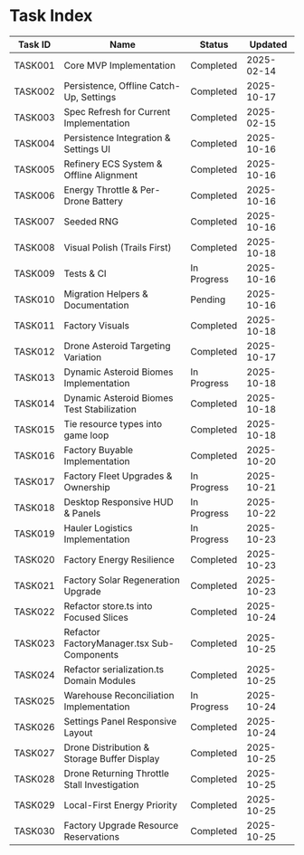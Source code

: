 # Task Index

| Task ID | Name                                         | Status      | Updated    |
| ------- | -------------------------------------------- | ----------- | ---------- |
| TASK001 | Core MVP Implementation                      | Completed   | 2025-02-14 |
| TASK002 | Persistence, Offline Catch-Up, Settings      | Completed   | 2025-10-17 |
| TASK003 | Spec Refresh for Current Implementation      | Completed   | 2025-02-15 |
| TASK004 | Persistence Integration & Settings UI        | Completed   | 2025-10-16 |
| TASK005 | Refinery ECS System & Offline Alignment      | Completed   | 2025-10-16 |
| TASK006 | Energy Throttle & Per-Drone Battery          | Completed   | 2025-10-16 |
| TASK007 | Seeded RNG                                   | Completed   | 2025-10-16 |
| TASK008 | Visual Polish (Trails First)                 | Completed   | 2025-10-18 |
| TASK009 | Tests & CI                                   | In Progress | 2025-10-16 |
| TASK010 | Migration Helpers & Documentation            | Pending     | 2025-10-16 |
| TASK011 | Factory Visuals                              | Completed   | 2025-10-18 |
| TASK012 | Drone Asteroid Targeting Variation           | Completed   | 2025-10-17 |
| TASK013 | Dynamic Asteroid Biomes Implementation       | In Progress | 2025-10-18 |
| TASK014 | Dynamic Asteroid Biomes Test Stabilization   | Completed   | 2025-10-18 |
| TASK015 | Tie resource types into game loop            | Completed   | 2025-10-18 |
| TASK016 | Factory Buyable Implementation               | Completed   | 2025-10-20 |
| TASK017 | Factory Fleet Upgrades & Ownership           | In Progress | 2025-10-21 |
| TASK018 | Desktop Responsive HUD & Panels              | In Progress | 2025-10-22 |
| TASK019 | Hauler Logistics Implementation              | In Progress | 2025-10-23 |
| TASK020 | Factory Energy Resilience                    | Completed   | 2025-10-23 |
| TASK021 | Factory Solar Regeneration Upgrade           | Completed   | 2025-10-23 |
| TASK022 | Refactor store.ts into Focused Slices        | Completed   | 2025-10-24 |
| TASK023 | Refactor FactoryManager.tsx Sub-Components   | Completed   | 2025-10-25 |
| TASK024 | Refactor serialization.ts Domain Modules     | Completed   | 2025-10-25 |
| TASK025 | Warehouse Reconciliation Implementation      | In Progress | 2025-10-24 |
| TASK026 | Settings Panel Responsive Layout             | Completed   | 2025-10-24 |
| TASK027 | Drone Distribution & Storage Buffer Display  | Completed   | 2025-10-25 |
| TASK028 | Drone Returning Throttle Stall Investigation | Completed   | 2025-10-25 |
| TASK029 | Local-First Energy Priority                  | Completed   | 2025-10-25 |
| TASK030 | Factory Upgrade Resource Reservations        | Completed   | 2025-10-25 |

```

```
